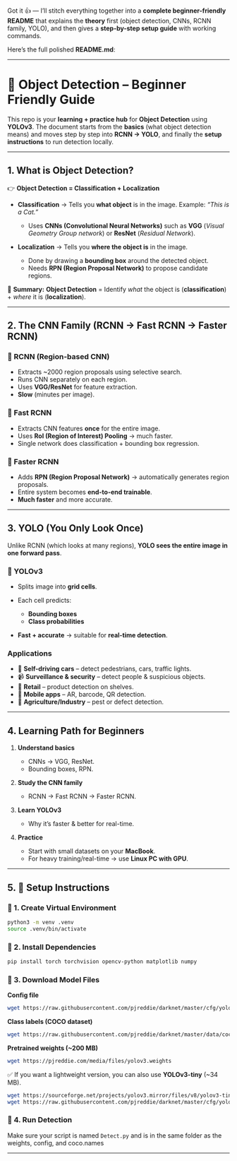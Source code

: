 Got it 👍 — I’ll stitch everything together into a **complete beginner-friendly README** that explains the **theory** first (object detection, CNNs, RCNN family, YOLO), and then gives a **step-by-step setup guide** with working commands.

Here’s the full polished **README.md**:

---

# 📘 Object Detection – Beginner Friendly Guide

This repo is your **learning + practice hub** for **Object Detection** using **YOLOv3**.
The document starts from the **basics** (what object detection means) and moves step by step into **RCNN → YOLO**, and finally the **setup instructions** to run detection locally.

---

## 1. What is Object Detection?

👉 **Object Detection = Classification + Localization**

* **Classification** → Tells you **what object** is in the image.
  Example: *“This is a Cat.”*

  * Uses **CNNs (Convolutional Neural Networks)** such as **VGG** (*Visual Geometry Group network*) or **ResNet** (*Residual Network*).

* **Localization** → Tells you **where the object is** in the image.

  * Done by drawing a **bounding box** around the detected object.
  * Needs **RPN (Region Proposal Network)** to propose candidate regions.

📌 **Summary:**
**Object Detection** = Identify *what* the object is (**classification**) + *where* it is (**localization**).

---

## 2. The CNN Family (RCNN → Fast RCNN → Faster RCNN)

### 🔹 RCNN (Region-based CNN)

* Extracts \~2000 region proposals using selective search.
* Runs CNN separately on each region.
* Uses **VGG/ResNet** for feature extraction.
* **Slow** (minutes per image).

### 🔹 Fast RCNN

* Extracts CNN features **once** for the entire image.
* Uses **RoI (Region of Interest) Pooling** → much faster.
* Single network does classification + bounding box regression.

### 🔹 Faster RCNN

* Adds **RPN (Region Proposal Network)** → automatically generates region proposals.
* Entire system becomes **end-to-end trainable**.
* **Much faster** and more accurate.

---

## 3. YOLO (You Only Look Once)

Unlike RCNN (which looks at many regions), **YOLO sees the entire image in one forward pass**.

### 🔹 YOLOv3

* Splits image into **grid cells**.
* Each cell predicts:

  * **Bounding boxes**
  * **Class probabilities**
* **Fast + accurate** → suitable for **real-time detection**.

### Applications

* 🚗 **Self-driving cars** – detect pedestrians, cars, traffic lights.
* 📹 **Surveillance & security** – detect people & suspicious objects.
* 🛒 **Retail** – product detection on shelves.
* 📱 **Mobile apps** – AR, barcode, QR detection.
* 🌱 **Agriculture/Industry** – pest or defect detection.

---

## 4. Learning Path for Beginners

1. **Understand basics**

   * CNNs → VGG, ResNet.
   * Bounding boxes, RPN.

2. **Study the CNN family**

   * RCNN → Fast RCNN → Faster RCNN.

3. **Learn YOLOv3**

   * Why it’s faster & better for real-time.

4. **Practice**

   * Start with small datasets on your **MacBook**.
   * For heavy training/real-time → use **Linux PC with GPU**.

---

## 5. 🚀 Setup Instructions

### 🔹 1. Create Virtual Environment

```bash
python3 -m venv .venv
source .venv/bin/activate
```

### 🔹 2. Install Dependencies

```bash
pip install torch torchvision opencv-python matplotlib numpy
```

### 🔹 3. Download Model Files

**Config file**

```bash
wget https://raw.githubusercontent.com/pjreddie/darknet/master/cfg/yolov3.cfg
```

**Class labels (COCO dataset)**

```bash
wget https://raw.githubusercontent.com/pjreddie/darknet/master/data/coco.names
```

**Pretrained weights (\~200 MB)**

```bash
wget https://pjreddie.com/media/files/yolov3.weights
```

✅ If you want a lightweight version, you can also use **YOLOv3-tiny** (\~34 MB).

```bash
wget https://sourceforge.net/projects/yolov3.mirror/files/v8/yolov3-tiny.weights/download
wget https://raw.githubusercontent.com/pjreddie/darknet/master/cfg/yolov3-tiny.cfg
```

### 🔹 4. Run Detection

Make sure your script is named `Detect.py` and is in the same folder as the weights, config, and coco.names

---
